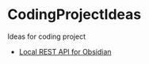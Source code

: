 # CodingProjectIdeas
Ideas for coding project

* [Local REST API for Obsidian](https://coddingtonbear.github.io/obsidian-local-rest-api/#/)
